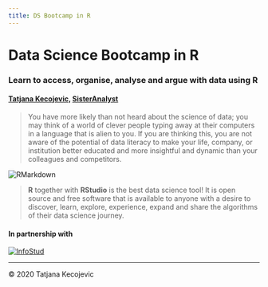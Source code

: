 ```yaml
---
title: DS Bootcamp in R
---
```

# Data Science Bootcamp in R
### Learn to access, organise, analyse and argue with data using R

#### [Tatjana Kecojevic,](https://www.linkedin.com/in/tatjana-kecojevic-803704143/) [SisterAnalyst](https://sisteranalyst.org)

> You have more likely than not heard about the science of data; you may think of a world of clever people typing away at their computers in a language that is alien to you. If you are thinking this, you are not aware of the potential of data literacy to make your life, company, or institution better educated and more insightful and dynamic than your colleagues and competitors. 

![RMarkdown](/images/boot-log.jpg?width=30pc)

> **R** together with **RStudio** is the best data science tool! It is open source and free software that is available to anyone with a desire to discover, learn, explore, experience, expand and share the algorithms of their data science journey.  


#### In partnership with
[![InfoStud](/images/InfoStud.png?width=7.5pc)](https://www.infostud.com)



-----------------------------
© 2020 Tatjana Kecojevic

